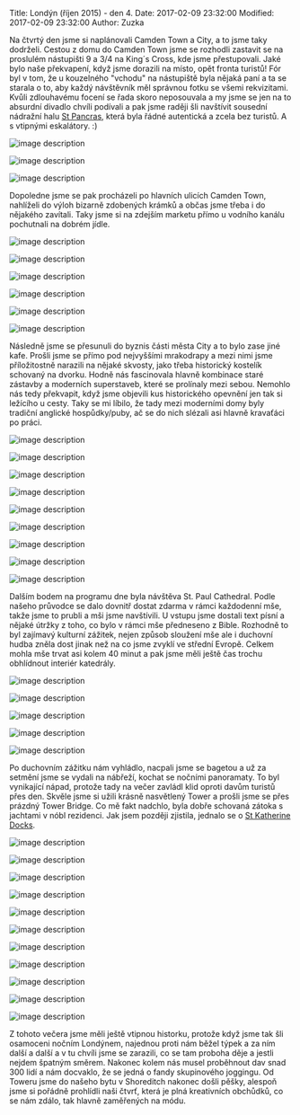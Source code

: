 ﻿Title: Londýn (říjen 2015) - den 4.
Date: 2017-02-09 23:32:00
Modified: 2017-02-09 23:32:00
Author: Zuzka


Na čtvrtý den jsme si naplánovali Camden Town a City, a to jsme taky dodrželi.
Cestou z domu do Camden Town jsme se rozhodli zastavit se na proslulém nástupišti 9 a 3/4 na King´s Cross, kde jsme přestupovali. Jaké bylo naše překvapení, když jsme dorazili na místo, opět fronta turistů! Fór byl v tom, že u kouzelného "vchodu" na nástupiště byla nějaká paní a ta se starala o to, aby každý návštěvník měl správnou fotku se všemi rekvizitami. Kvůli zdlouhavému focení se řada skoro neposouvala a my jsme se jen na to absurdní divadlo chvíli podívali a pak jsme raději šli navštívit sousední nádražní halu [St Pancras](https://en.wikipedia.org/wiki/St_Pancras_railway_station), která byla řádné autentická a zcela bez turistů. A s vtipnými eskalátory. :)

![image description]({filename}/images/2015-10-27_10.55.38.jpg)

![image description]({filename}/images/p1260241.jpg)

![image description]({filename}/images/p1260244.jpg)

Dopoledne jsme se pak procházeli po hlavních ulicích Camden Town, nahlíželi do výloh bizarně zdobených krámků a občas jsme třeba i do nějakého zavítali. Taky jsme si na zdejším marketu přímo u vodního kanálu pochutnali na dobrém jídle.

![image description]({filename}/images/p1260249.jpg)

![image description]({filename}/images/p1260256.jpg)

![image description]({filename}/images/p1260257.jpg)

![image description]({filename}/images/p1260261.jpg)

![image description]({filename}/images/p1260263.jpg)

![image description]({filename}/images/p1260266.jpg)

Následně jsme se přesunuli do byznis části města City a to bylo zase jiné kafe. Prošli jsme se přímo pod nejvyššími mrakodrapy a mezi nimi jsme příložitostně narazili na nějaké skvosty, jako třeba historický kostelík schovaný na dvorku. Hodně nás fascinovala hlavně kombinace staré zástavby a moderních superstaveb, které se prolínaly mezi sebou. Nemohlo nás tedy překvapit, když jsme objevili kus historického opevnění jen tak si ležícího u cesty. Taky se mi líbilo, že tady mezi moderními domy byly tradiční anglické hospůdky/puby, ač se do nich slézali asi hlavně kravaťáci po práci.

![image description]({filename}/images/p1260283.jpg)

![image description]({filename}/images/p1260297.jpg)

![image description]({filename}/images/p1260300.jpg)

![image description]({filename}/images/p1260301.jpg)

![image description]({filename}/images/p1260303.jpg)

![image description]({filename}/images/p1260304.jpg)

![image description]({filename}/images/p1260310.jpg)

![image description]({filename}/images/p1260313.jpg)

![image description]({filename}/images/2015-10-27_16.15.53.jpg)

Dalším bodem na programu dne byla návštěva St. Paul Cathedral. Podle našeho průvodce se dalo dovnitř dostat zdarma v rámci každodenní mše, takže jsme to prubli a mši jsme navštívili. U vstupu jsme dostali text písní a nějaké útržky z toho, co bylo v rámci mše předneseno z Bible. Rozhodně to byl zajímavý kulturní zážitek, nejen způsob sloužení mše ale i duchovní hudba zněla dost jinak než na co jsme zvyklí ve střední Evropě. Celkem mohla mše trvat asi kolem 40 minut a pak jsme měli ještě čas trochu obhlídnout interiér katedrály.

![image description]({filename}/images/p1260314.jpg)

![image description]({filename}/images/p1260315.jpg)

![image description]({filename}/images/p1260320.jpg)

![image description]({filename}/images/p1260339.jpg)

![image description]({filename}/images/p1260340.jpg)

Po duchovním zážitku nám vyhládlo, nacpali jsme se bagetou a už za setmění jsme se vydali na nábřeží, kochat se nočními panoramaty. To byl vynikající nápad, protože tady na večer zavládl klid oproti davům turistů přes den. Skvěle jsme si užili krásně nasvětlený Tower a prošli jsme se přes prázdný Tower Bridge. Co mě fakt nadchlo, byla dobře schovaná zátoka s jachtami v nóbl rezidenci. Jak jsem později zjistila, jednalo se o [St Katherine Docks](https://en.wikipedia.org/wiki/St_Katharine_Docks).

![image description]({filename}/images/p1260347.jpg)

![image description]({filename}/images/p1260351.jpg)

![image description]({filename}/images/2015-10-27_19.52.02.jpg)

![image description]({filename}/images/p1260360.jpg)

![image description]({filename}/images/p1260361.jpg)

![image description]({filename}/images/p1260363.jpg)

![image description]({filename}/images/p1260369.jpg)

![image description]({filename}/images/p1260371.jpg)

![image description]({filename}/images/p1260385.jpg)

![image description]({filename}/images/p1260394.jpg)

![image description]({filename}/images/p1260397.jpg)

Z tohoto večera jsme měli ještě vtipnou historku, protože když jsme tak šli osamoceni nočním Londýnem, najednou proti nám běžel týpek a za ním další a další a v tu chvíli jsme se zarazili, co se tam proboha děje a jestli nejdem špatným směrem. Nakonec kolem nás musel proběhnout dav snad 300 lidí a nám docvaklo, že se jedná o fandy skupinového joggingu. Od Toweru jsme do našeho bytu v Shoreditch nakonec došli pěšky, alespoň jsme si pořádně prohlídli naši čtvrť, která je plná kreativních obchůdků, co se nám zdálo, tak hlavně zaměřených na módu.
